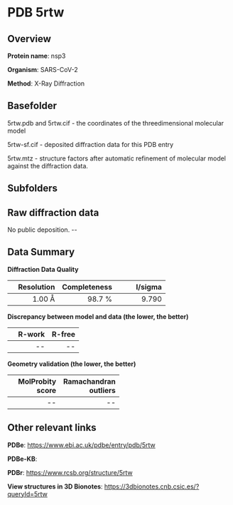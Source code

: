 # PDB 5rtw

## Overview

**Protein name**: nsp3

**Organism**: SARS-CoV-2

**Method**: X-Ray Diffraction



## Basefolder

5rtw.pdb and 5rtw.cif - the coordinates of the threedimensional molecular model

5rtw-sf.cif - deposited diffraction data for this PDB entry

5rtw.mtz - structure factors after automatic refinement of molecular model against the diffraction data.

## Subfolders









## Raw diffraction data

No public deposition. --<br> 

## Data Summary
**Diffraction Data Quality**

|   | Resolution | Completeness| I/sigma |
|---|-------------:|----------------:|--------------:|
|   |1.00 Å|98.7  %|<img width=50/>9.790|

**Discrepancy between model and data (the lower, the better)**

|   | **R-work**| **R-free**   
|---|-------------:|----------------:|           
||--|--|

**Geometry validation (the lower, the better)**

|   |**MolProbity<br>score**| **Ramachandran<br>outliers** 
|---|-------------:|----------------:|
||--|--|

 

 



## Other relevant links 
**PDBe**:  https://www.ebi.ac.uk/pdbe/entry/pdb/5rtw

**PDBe-KB**:  
 
**PDBr**: https://www.rcsb.org/structure/5rtw 

**View structures in 3D Bionotes**: https://3dbionotes.cnb.csic.es/?queryId=5rtw

